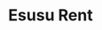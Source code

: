 ---
facebook: https://facebook.com/myesusu
instagram: http://instagram.com/myesusu
linkedin: https://linkedin.com/company/esusu
logohandle: esusurent
sort: esusurent
title: Esusu Rent
twitter: https://x.com/getesusu
website: https://esusurent.com/
---